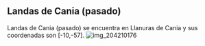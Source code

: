 ## Landas de Cania (pasado)
Landas de Cania (pasado) se encuentra en Llanuras de Cania y sus coordenadas son [-10,-57].
![img_204210176](https://media.discordapp.net/attachments/1115311447145193482/1115347194342551628/204210176.jpg)